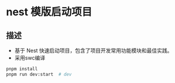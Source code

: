# nest 模版启动项目

## 描述

- 基于 Nest 快速启动项目，包含了项目开发常用功能模块和最佳实践。
- 采用swc编译

```sh
pnpm install
pnpm run dev:start  # dev
```
